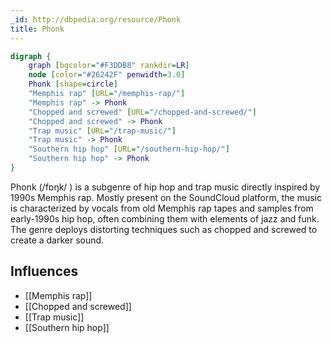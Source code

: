 ```yaml
---
_id: http://dbpedia.org/resource/Phonk
title: Phonk
---
```


```dot
digraph {
	graph [bgcolor="#F3DDB8" rankdir=LR]
	node [color="#26242F" penwidth=3.0]
	Phonk [shape=circle]
	"Memphis rap" [URL="/memphis-rap/"]
	"Memphis rap" -> Phonk
	"Chopped and screwed" [URL="/chopped-and-screwed/"]
	"Chopped and screwed" -> Phonk
	"Trap music" [URL="/trap-music/"]
	"Trap music" -> Phonk
	"Southern hip hop" [URL="/southern-hip-hop/"]
	"Southern hip hop" -> Phonk
}
```

Phonk (/fɒŋk/ ) is a subgenre of hip hop and trap music directly inspired by 1990s Memphis rap. Mostly present on the SoundCloud platform, the music is characterized by vocals from old Memphis rap tapes and samples from early-1990s hip hop, often combining them with elements of jazz and funk. The genre deploys distorting techniques such as chopped and screwed to create a darker sound.

## Influences

- [[Memphis rap]]
- [[Chopped and screwed]]
- [[Trap music]]
- [[Southern hip hop]]
